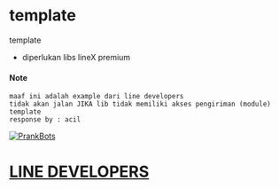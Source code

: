 # template
template
- diperlukan libs lineX premium
#### Note
```
maaf ini adalah example dari line developers
tidak akan jalan JIKA lib tidak memiliki akses pengiriman (module) template
response by : acil
```
[![PrankBots](https://pa1.narvii.com/6842/70c57ecb549776bab0f78f1f6ee08c79bf9ed7bb_hq.gif "Prankbots")](https://bit.ly/2xbVxlh)

# [LINE DEVELOPERS](https://developers.line.biz/en/docs/messaging-api/)
